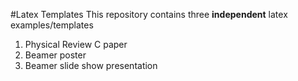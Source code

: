 #Latex Templates
This repository contains three **independent** latex examples/templates

1. Physical Review C paper
2. Beamer poster
3. Beamer slide show presentation
